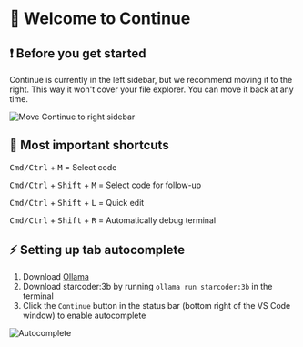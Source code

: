 # 👋 Welcome to Continue

## ❗️ Before you get started

Continue is currently in the left sidebar, but we recommend moving it to the right. This way it won't cover your file explorer. You can move it back at any time.

![Move Continue to right sidebar](./sidebar.gif)

## 🔑 Most important shortcuts

<kbd>Cmd/Ctrl</kbd> + <kbd>M</kbd> = Select code

<kbd>Cmd/Ctrl</kbd> + <kbd>Shift</kbd> + <kbd>M</kbd> = Select code for follow-up

<kbd>Cmd/Ctrl</kbd> + <kbd>Shift</kbd> + <kbd>L</kbd> = Quick edit

<kbd>Cmd/Ctrl</kbd> + <kbd>Shift</kbd> + <kbd>R</kbd> = Automatically debug terminal

## ⚡️ Setting up tab autocomplete

1. Download [Ollama](https://ollama.ai)
2. Download starcoder:3b by running `ollama run starcoder:3b` in the terminal
3. Click the `Continue` button in the status bar (bottom right of the VS Code window) to enable autocomplete

![Autocomplete](./autocomplete.gif)
